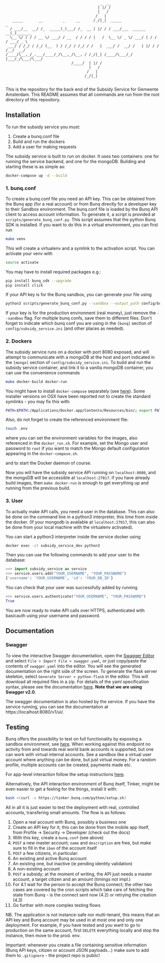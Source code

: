 ```
                                           _  __
                                          | |/ /
                                          |   /
                                         /   |
   _____       __         _     __      /_/|_|  _____                 _
  / ___/__  __/ /_  _____(_)___/ /_  __ | |/ / / ___/___  ______   __(_)_______
  \__ \/ / / / __ \/ ___/ / __  / / / / |   /  \__ \/ _ \/ ___/ | / / / ___/ _ \
 ___/ / /_/ / /_/ (__  ) / /_/ / /_/ / /   |  ___/ /  __/ /   | |/ / / /__/  __/
/____/\__,_/_.___/____/_/\__,_/\__, / /_/|_| /____/\___/_/    |___/_/\___/\___/
                              /____/  | |/ /
                                      |   /
                                     /   |
                                    /_/|_|


```

This is the repository for the back end of the Subsidy Service for Gemeente Amsterdam. This README assumes that all commands are run from the root directory of this repository.

## Installation

To run the subsidy service you must:

1. Create a bunq.conf file
2. Build and run the dockers
3. Add a user for making requests

The subsidy service is built to run on docker. It uses two containers: one for running the service backend, and one for the mongoDB. Building and starting these is as simple as:

```bash
docker-compose up -d --build
```

### 1. bunq.conf

To create a bunq.conf file you need an API key. This can be obtained from the Bunq app (for a real account) or from Bunq directly for a developer key to their Sandbox environment. The bunq.conf file is loaded by the Bunq API client to access account information. To generate it, a script is provided at `scripts/generate_bunq_conf.py`. This script assumes that the python Bunq SDK is installed. If you want to do this in a virtual environment, you can first run 

```bash
make venv
```

This will create a virtualenv and a symlink to the activation script. You can activate your venv with

```bash
source activate
```

You may have to install required packages e.g.:

```bash
pip install bunq_sdk --upgrade
pip install click
```

If your API key is for the Bunq sandbox, you can generate your file using

```bash
python3 scripts/generate_bunq_conf.py --sandbox --output_path config/bunq.conf "YOUR_API_KEY"
```

If your key is for the production environment (real money), just remove the `--sandbox` flag. For multiple bunq confs, save them to different files. Don't forget to indicate which bunq conf you are using in the `[bunq]` section of `config/subsidy_service.ini` (and other places as needed).


### 2. Dockers

The subsidy service runs on a docker with port 8080 exposed, and will attempt to communicate with a mongoDB at the host and port indicated in the `[mongo]` section of `config/subsidy_service.ini`. To build and run the subsidy service container, and link it to a vanilla mongoDB container, you can use the convenience commands

```bash
make docker-build docker-run
```

You might have to install `docker-compose` separately (see [here](https://docs.docker.com/compose/install/)). Some installer versions on OSX have been reported not to create the standard symlinks - you may fix this with:
```bash
PATH=$PATH:/Applications/Docker.app/Contents/Resources/bin/; export PATH
```

Also, do not forget to create the referenced environment file:
```bash
touch .env
```
where you can set the environment variables for the images, also referenced in the `docker_run.sh`. For example, set the Mongo user and password to `root` if you want to match the Mongo default configuration appearing in the `docker-compose.sh`.

and to start the Docker daemon of course.

Now you will have the subsidy service API running on `localhost:8080`, and the mongoDB will be accessible at `localhost:27017`. if you have already build images, then `make docker-run` is enough to get everything up and running from the previous build.

### 3. User

To actually make API calls, you need a user in the database. This can also be done on the command line in a python3 interpreter, this time from inside the docker. (If your mongodb is available at `localhost:27017`, this can also be done from your local machine with the virtualenv activated).

You can start a python3 interpreter inside the service docker using 

```bash
docker exec -it subsidy_service_dev python3
```

Then you can use the following commands to add your user to the database:

```python
>>> import subsidy_service as service
>>> service.users.add("YOUR_USERNAME", "YOUR_PASSWORD")
{'username': 'YOUR_USERNAME', 'id': 'YOUR_DB_ID'}
```

You can check that your user was successfully added by running

```python
>>> service.users.authenticate("YOUR_USERNAME", "YOUR_PASSWORD")
True
```

You are now ready to make API calls over HTTPS, authenticated with basicauth using your username and password.

## Documentation

### Swagger

To view the interactive Swagger documentation, open the [Swagger Editor](https://editor.swagger.io/) and select `File > Import File > swagger.yaml`, or just copy/paste the contents of `swagger.yaml` into the editor. You will see the generated documentation on the right side of the screen. To generate the flask server skeleton, select `Generate Server > python-flask` in the editor. This will download all required files in a zip. For details of the yaml specification syntax, please see the documentation [here](https://github.com/OAI/OpenAPI-Specification/blob/master/versions/2.0.md). **Note that we are using Swagger v2.0**. 

The swagger documentation is also hosted by the service. If you have the service running, you can see the documentation at https://localhost:8080/v1/ui/. 

## Testing

Bunq offers the possibility to test on full functionality by exposing a sandbox environment, see [here](https://doc.bunq.com/). When working against this endpoint no activity from and towards real world bank accounts is supported, but one can work with virtual internal accounts.
See a sandbox like a virtual user account where anything can be done, but just virtual money. For a random profile, multiple accounts can be created, payments made etc. 

For app-level interaction follow the setup instructions [here](https://doc.bunq.com/#/android-emulator). 

Alternatively, the API interaction environment of Bunq itself, Tinker, might be even easier to get a feeling for the things, install it with:

```bash
bash <(curl -s https://tinker.bunq.com/python/setup.sh)
```

All in all it is just easier to test the deployment with real, controlled accounts, transfering small amounts. The flow is as follows:

1. Open a real account with Bunq, possibly a business one
2. Create an API key for it; this can be done from the mobile app itself, from Profile -> Security -> Developer (check out the docs)
3. With this key, create a `bunq.conf` (see above)
4. `POST` a new master account; `name` and `description` are free, but make sure to fill in the `iban` of the account itself
5. `POST` a few citizens, in particular:
  1. An existing and active Bunq account
  2. An existing one, but inactive (ie pending identity validation)
  3. A non-existing account
6. `POST` a subsidy; at the moment of writing, the API just needs a master account, a target citizen and an amount (timings not impl.)
7. For 4.1 wait for the person to accept the Bunq connect; the other two cases are covered by the cron scripts which take care of fetching the state from Bunq - is the connect sent now (4.2) or retrying the creation (4.3)
8. Go further with more complex testing flows

NB. The application is not instance-safe nor multi-tenant, this means that an API key and Bunq account may be used in at most one and only one deployment. For example, if you have tested and you want to go to production on the same account, first `DELETE` everything locally and stop the instance, then move to the prod. env.

Important: whenever you create a file containing sensitive information (Bunq API keys, citizen or account JSON payloads...) make sure to add them to `.gitignore` - the project repo is public!


